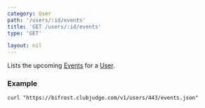 ```yaml
---
category: User
path: '/users/:id/events'
title: 'GET /users/:id/events'
type: 'GET'

layout: nil
---
```


Lists the upcoming [Events](#/event-model) for a [User](#/user-model).

### Example

```
curl "https://bifrost.clubjudge.com/v1/users/443/events.json"
```


